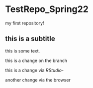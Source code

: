 # TestRepo_Spring22
my first repository! 

## this is a subtitle

this is some text. 

this is a change on the branch

this is a change via *RStudio*-

another change via the browser 
